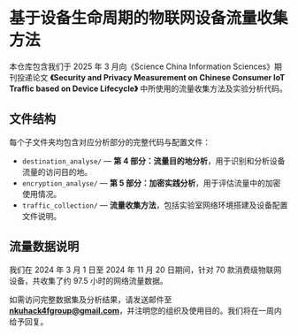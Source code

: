 # 基于设备生命周期的物联网设备流量收集方法

本仓库包含我们于 2025 年 3 月向《Science China Information Sciences》期刊投递论文 **《Security and Privacy Measurement on Chinese Consumer IoT Traffic based on Device Lifecycle》** 中所使用的流量收集方法及实验分析代码。

## 文件结构

每个子文件夹均包含对应分析部分的完整代码与配置文件：

- `destination_analyse/` — **第 4 部分：流量目的地分析**，用于识别和分析设备流量的访问目的地。
- `encryption_analyse/` — **第 5 部分：加密实践分析**，用于评估流量中的加密使用情况。
- `traffic_collection/` — **流量收集方法**，包括实验室网络环境搭建及设备配置文件说明。

## 流量数据说明

我们在 2024 年 3 月 1 日至 2024 年 11 月 20 日期间，针对 70 款消费级物联网设备，共收集了约 97.5 小时的网络流量数据。

如需访问完整数据集及分析结果，请发送邮件至 **nkuhack4fgroup@gmail.com**，并注明您的组织及使用目的。我们将在一周内给予回复。